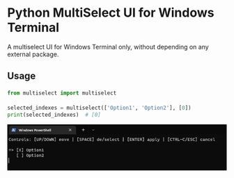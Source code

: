 # Python MultiSelect UI for Windows Terminal

A multiselect UI for Windows Terminal only, without depending on any external package.

## Usage

```python
from multiselect import multiselect

selected_indexes = multiselect(['Option1', 'Option2'], [0])
print(selected_indexes)  # [0]
```

![sample](docs/sample.png)

